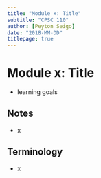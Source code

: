 ```yaml
---
title: "Module x: Title"
subtitle: "CPSC 110"
author: [Peyton Seigo]
date: "2018-MM-DD"
titlepage: true
---
```


# Module x: Title

- learning goals

## Notes

- x

## Terminology

- x
